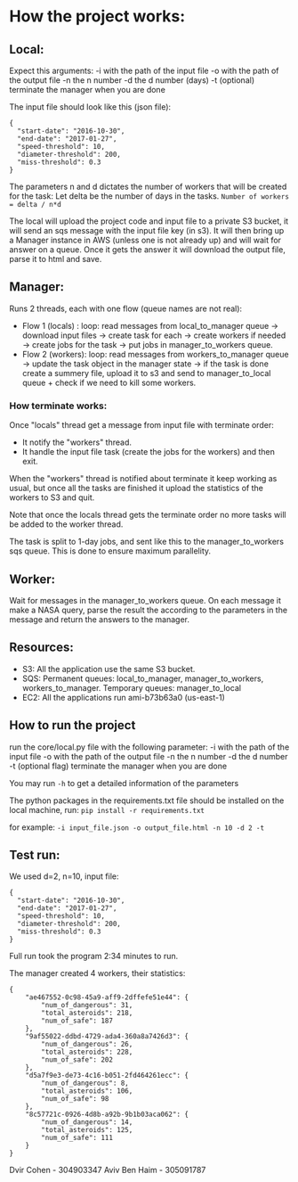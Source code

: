 # How the project works:
## Local:
Expect this arguments:
-i with the path of the input file
-o with the path of the output file
-n the n number
-d the d number (days)
-t (optional) terminate the manager when you are done

The input file should look like this (json file):
```
{
  "start-date": "2016-10-30",
  "end-date": "2017-01-27",
  "speed-threshold": 10,
  "diameter-threshold": 200,
  "miss-threshold": 0.3
}
```

The parameters n and d dictates the number of workers that will be created for the task:
Let delta be the number of days in the tasks.
`Number of workers = delta / n*d`

The local will upload the project code and input file to a private S3 bucket, it will send an sqs message with the input file key (in s3).
It will then bring up a Manager instance in AWS (unless one is not already up) and will wait for answer on a queue.
Once it gets the answer it will download the output file, parse it to html and save.

## Manager:
Runs 2 threads, each with one flow (queue names are not real):
- Flow 1 (locals) : loop: read messages from local_to_manager queue -> download input files -> create task for each -> create workers if needed -> create jobs for the task -> put jobs in manager_to_workers queue.
- Flow 2 (workers): loop: read messages from workers_to_manager queue -> update the task object in the manager state -> if the task is done create a summery file, upload it to s3 and send to manager_to_local queue + check if we need to kill some workers.

### How terminate works:
Once "locals" thread get a message from input file with terminate order:
- It notify the "workers" thread.
- It handle the input file task (create the jobs for the workers) and then exit.

When the "workers" thread is notified about terminate it keep working as usual, but once all the tasks are finished it upload the statistics of the workers to S3 and quit.

Note that once the locals thread gets the terminate order no more tasks will be added to the worker thread.

The task is split  to 1-day jobs, and sent like this to the manager_to_workers sqs queue. This is done to ensure maximum parallelity.

## Worker:
Wait for messages in the manager_to_workers queue. On each message it make a NASA query, parse the result the according to the parameters in the message and return the answers to the manager.


## Resources:
- S3:
	All the application use the same S3 bucket.
- SQS:
	Permanent queues: local_to_manager, manager_to_workers, workers_to_manager.
	Temporary queues: manager_to_local
- EC2:
	All the applications run ami-b73b63a0 (us-east-1)




## How to run the project
run the core/local.py file with the following parameter:
-i with the path of the input file
-o with the path of the output file
-n the n number
-d the d number
-t (optional flag) terminate the manager when you are done

You may run `-h` to get a detailed information of the parameters

The python packages in the requirements.txt file should be installed on the local machine, run:
```pip install -r requirements.txt```

for example:
```-i input_file.json -o output_file.html -n 10 -d 2 -t```

## Test run:
We used d=2, n=10, input file:

```
{
  "start-date": "2016-10-30",
  "end-date": "2017-01-27",
  "speed-threshold": 10,
  "diameter-threshold": 200,
  "miss-threshold": 0.3
}
```

Full run took the program 2:34 minutes to run.

The manager created 4 workers, their statistics:

```
{
    "ae467552-0c98-45a9-aff9-2dffefe51e44": {
        "num_of_dangerous": 31, 
        "total_asteroids": 218, 
        "num_of_safe": 187
    }, 
    "9af55022-ddbd-4729-ada4-360a8a7426d3": {
        "num_of_dangerous": 26, 
        "total_asteroids": 228, 
        "num_of_safe": 202
    }, 
    "d5a7f9e3-de73-4c16-b051-2fd464261ecc": {
        "num_of_dangerous": 8, 
        "total_asteroids": 106, 
        "num_of_safe": 98
    }, 
    "8c57721c-0926-4d8b-a92b-9b1b03aca062": {
        "num_of_dangerous": 14, 
        "total_asteroids": 125, 
        "num_of_safe": 111
    }
}
```

Dvir Cohen - 304903347
Aviv Ben Haim - 305091787


